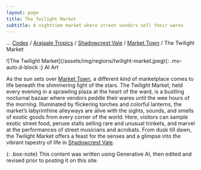 ```yaml
---
layout: page
title: The Twilight Market
subtitle: A nighttime market where street vendors sell their wares
---
```

<span class="breadcrumbs" markdown="1">... [Codex](/codex) / [Arajaale Tropics](/codex/regions/arajaale-tropics) / [Shadowcrest Vale](/codex/regions/shadowcrest-vale) / [Market Town](/codex/regions/market-town) / The Twilight Market</span>
<div class="position-placeholder" markdown="1">
![The Twilight Market](/assets/img/regions/twilight-market.jpeg){: .mx-auto.d-block :}
<span class="ai-img">AI Art</span>
</div>

As the sun sets over [Market Town](/codex/regions/market-town), a different kind of marketplace comes to life beneath the shimmering light of the stars. The Twilight Market, held every evening in a sprawling plaza at the heart of the ward, is a bustling nocturnal bazaar where vendors peddle their wares until the wee hours of the morning. Illuminated by flickering torches and colorful lanterns, the market’s labyrinthine alleyways are alive with the sights, sounds, and smells of exotic goods from every corner of the world. Here, visitors can sample exotic street food, peruse stalls selling rare and unusual trinkets, and marvel at the performances of street musicians and acrobats. From dusk till dawn, the Twilight Market offers a feast for the senses and a glimpse into the vibrant tapestry of life in [Shadowcrest Vale](/codex/regions/shadowcrest-vale).

{: .box-note}
This content was written using Generative AI, then edited and revised prior to posting it on this site.